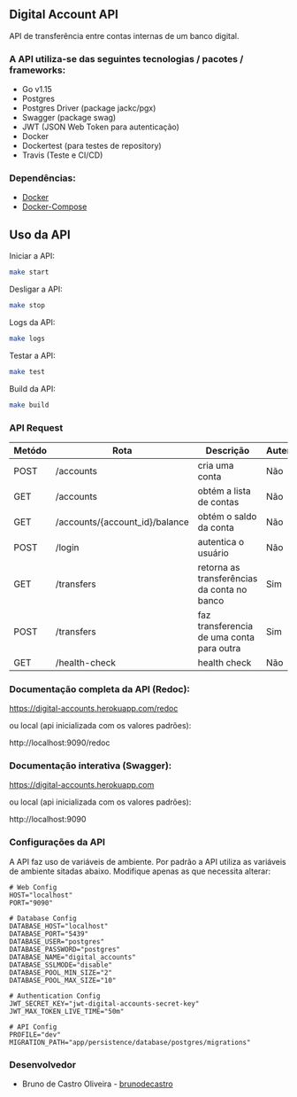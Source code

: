 **Digital Account API**
-----------------------

API de transferência entre contas internas de um banco digital.

### A API utiliza-se das seguintes tecnologias / pacotes / frameworks:

* Go v1.15
* Postgres
* Postgres Driver (package jackc/pgx)
* Swagger (package swag)
* JWT (JSON Web Token para autenticação)
* Docker
* Dockertest (para testes de repository)
* Travis (Teste e CI/CD)


### Dependências:

* [Docker](https://docs.docker.com/engine/install/)
* [Docker-Compose](https://docs.docker.com/compose/install/)


## Uso da API

Iniciar a API:

``` sh
make start
```

Desligar a API:

``` sh
make stop
```

Logs da API:

``` sh
make logs
```

Testar a API:

``` sh
make test
```

Build da API:

``` sh
make build
```


### API Request

| Metódo | Rota                           | Descrição                                        | Autenticação |
|--------|--------------------------------|--------------------------------------------------|--------------|
| POST   | /accounts                      | cria uma conta                                   | Não          |
| GET    | /accounts                      | obtém a lista de contas                          | Não          |
| GET    | /accounts/{account_id}/balance | obtém o saldo da conta                           | Não          |
| POST   | /login                         | autentica o usuário                              | Não          |
| GET    | /transfers                     | retorna as transferências da conta no banco      | Sim          |
| POST   | /transfers                     | faz transferencia de uma conta para outra        | Sim          |
| GET    | /health-check                  | health check                                     | Não          |


### Documentação completa da API (Redoc):

https://digital-accounts.herokuapp.com/redoc

ou local (api inicializada com os valores padrões):

http://localhost:9090/redoc


### Documentação interativa (Swagger):

https://digital-accounts.herokuapp.com

ou local (api inicializada com os valores padrões):

http://localhost:9090


### Configurações da API

A API faz uso de variáveis de ambiente.
Por padrão a API utiliza as variáveis de ambiente sitadas abaixo. Modifique apenas as que necessita alterar:

```
# Web Config
HOST="localhost"
PORT="9090"

# Database Config
DATABASE_HOST="localhost"
DATABASE_PORT="5439"
DATABASE_USER="postgres"
DATABASE_PASSWORD="postgres"
DATABASE_NAME="digital_accounts"
DATABASE_SSLMODE="disable"
DATABASE_POOL_MIN_SIZE="2"
DATABASE_POOL_MAX_SIZE="10"

# Authentication Config
JWT_SECRET_KEY="jwt-digital-accounts-secret-key"
JWT_MAX_TOKEN_LIVE_TIME="50m"

# API Config
PROFILE="dev"
MIGRATION_PATH="app/persistence/database/postgres/migrations"

```

### Desenvolvedor
- Bruno de Castro Oliveira - [brunodecastro](https://github.com/brunodecastro)

